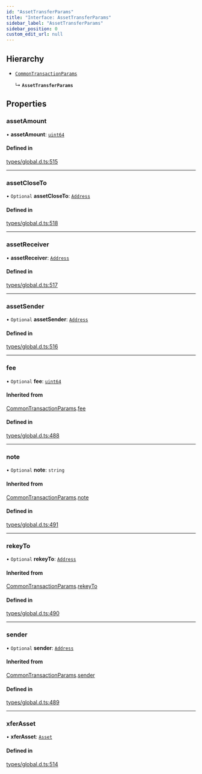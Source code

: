 ```yaml
---
id: "AssetTransferParams"
title: "Interface: AssetTransferParams"
sidebar_label: "AssetTransferParams"
sidebar_position: 0
custom_edit_url: null
---
```


## Hierarchy

- [`CommonTransactionParams`](CommonTransactionParams.md)

  ↳ **`AssetTransferParams`**

## Properties

### assetAmount

• **assetAmount**: [`uint64`](../modules.md#uint64)

#### Defined in

[types/global.d.ts:515](https://github.com/algorand-devrel/tealscript/blob/3275b18/types/global.d.ts#L515)

___

### assetCloseTo

• `Optional` **assetCloseTo**: [`Address`](../classes/Address.md)

#### Defined in

[types/global.d.ts:518](https://github.com/algorand-devrel/tealscript/blob/3275b18/types/global.d.ts#L518)

___

### assetReceiver

• **assetReceiver**: [`Address`](../classes/Address.md)

#### Defined in

[types/global.d.ts:517](https://github.com/algorand-devrel/tealscript/blob/3275b18/types/global.d.ts#L517)

___

### assetSender

• `Optional` **assetSender**: [`Address`](../classes/Address.md)

#### Defined in

[types/global.d.ts:516](https://github.com/algorand-devrel/tealscript/blob/3275b18/types/global.d.ts#L516)

___

### fee

• `Optional` **fee**: [`uint64`](../modules.md#uint64)

#### Inherited from

[CommonTransactionParams](CommonTransactionParams.md).[fee](CommonTransactionParams.md#fee)

#### Defined in

[types/global.d.ts:488](https://github.com/algorand-devrel/tealscript/blob/3275b18/types/global.d.ts#L488)

___

### note

• `Optional` **note**: `string`

#### Inherited from

[CommonTransactionParams](CommonTransactionParams.md).[note](CommonTransactionParams.md#note)

#### Defined in

[types/global.d.ts:491](https://github.com/algorand-devrel/tealscript/blob/3275b18/types/global.d.ts#L491)

___

### rekeyTo

• `Optional` **rekeyTo**: [`Address`](../classes/Address.md)

#### Inherited from

[CommonTransactionParams](CommonTransactionParams.md).[rekeyTo](CommonTransactionParams.md#rekeyto)

#### Defined in

[types/global.d.ts:490](https://github.com/algorand-devrel/tealscript/blob/3275b18/types/global.d.ts#L490)

___

### sender

• `Optional` **sender**: [`Address`](../classes/Address.md)

#### Inherited from

[CommonTransactionParams](CommonTransactionParams.md).[sender](CommonTransactionParams.md#sender)

#### Defined in

[types/global.d.ts:489](https://github.com/algorand-devrel/tealscript/blob/3275b18/types/global.d.ts#L489)

___

### xferAsset

• **xferAsset**: [`Asset`](../classes/Asset.md)

#### Defined in

[types/global.d.ts:514](https://github.com/algorand-devrel/tealscript/blob/3275b18/types/global.d.ts#L514)
